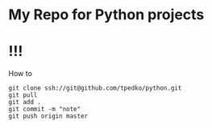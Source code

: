 # My Repo for Python projects
# !!!

How to

```
git clone ssh://git@github.com/tpedko/python.git
git pull
git add .
git commit -m "note"
git push origin master

```
